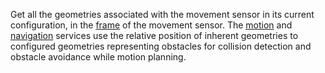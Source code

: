 Get all the geometries associated with the movement sensor in its current configuration, in the [frame](/mobility/frame-system/) of the movement sensor.
The [motion](/mobility/motion/) and [navigation](/mobility/navigation/) services use the relative position of inherent geometries to configured geometries representing obstacles for collision detection and obstacle avoidance while motion planning.
